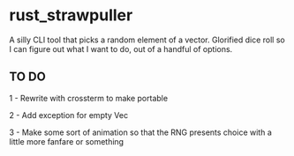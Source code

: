 # rust_strawpuller
A silly CLI tool that picks a random element of a vector. Glorified dice roll so I can figure out what I want to do, out of a handful of options.

## TO DO
1 - Rewrite with crossterm to make portable  

2 - Add exception for empty Vec<String>  

3 - Make some sort of animation so that the RNG presents choice with a little more fanfare or something
